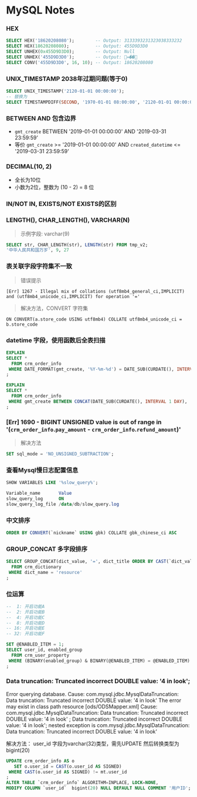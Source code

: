 # MySQL Notes


### HEX

```sql
SELECT HEX('18620208080');        -- Output: 3133393231323038333232
SELECT HEX(18620208080);          -- Output: 455D9D3D0
SELECT UNHEX(0x455D9D3D0);        -- Output: Null
SELECT UNHEX('455D9D3D0');        -- Output: =��
SELECT CONV('455D9D3D0', 16, 10); -- Output: 18620208080
```


### UNIX_TIMESTAMP 2038年过期问题(等于0)

```sql
SELECT UNIX_TIMESTAMP('2120-01-01 00:00:00');
-- 替换为
SELECT TIMESTAMPDIFF(SECOND, '1970-01-01 08:00:00', '2120-01-01 00:00:00');
```


### BETWEEN AND 包含边界
 * `gmt_create` BETWEEN '2019-01-01 00:00:00' AND '2019-03-31 23:59:59'
 * 等价 `gmt_create` >= '2019-01-01 00:00:00' AND `created_datetime` <= '2019-03-31 23:59:59'


### DECIMAL(10, 2)
 * 全长为10位
 * 小数为2位，整数为 (10 - 2) = 8 位


### IN/NOT IN, EXISTS/NOT EXISTS的区别


### LENGTH(), CHAR_LENGTH(), VARCHAR(N)
 > 示例字段: varchar(9) 

```sql
SELECT str, CHAR_LENGTH(str), LENGTH(str) FROM tmp_v2;
'中华人民共和国万岁', 9, 27
```


### 表关联字段字符集不一致
 > 错误提示 

```
[Err] 1267 - Illegal mix of collations (utf8mb4_general_ci,IMPLICIT) and (utf8mb4_unicode_ci,IMPLICIT) for operation '='
```

 > 解决方法，CONVERT 字符集
```
ON CONVERT(a.store_code USING utf8mb4) COLLATE utf8mb4_unicode_ci = b.store_code
```


### datetime 字段，使用函数后全表扫描

```sql
EXPLAIN
SELECT * 
  FROM crm_order_info 
 WHERE DATE_FORMAT(gmt_create, '%Y-%m-%d') = DATE_SUB(CURDATE(), INTERVAL 1 DAY)
;

EXPLAIN
SELECT * 
  FROM crm_order_info 
 WHERE gmt_create BETWEEN CONCAT(DATE_SUB(CURDATE(), INTERVAL 1 DAY), ' 00:00:00') AND CONCAT(DATE_SUB(CURDATE(), INTERVAL 1 DAY), ' 23:59:59')
;
```


### [Err] 1690 - BIGINT UNSIGNED value is out of range in '(`crm_order_info`.`pay_amount` - `crm_order_info`.`refund_amount`)'
 > 解决方法

```sql
SET sql_mode = 'NO_UNSIGNED_SUBTRACTION';
```


### 查看Mysql慢日志配置信息

```sql
SHOW VARIABLES LIKE '%slow_query%';

Variable_name       Value
slow_query_log      ON
slow_query_log_file	/data/db/slow_query.log
```


### 中文排序

```sql
ORDER BY CONVERT(`nickname` USING gbk) COLLATE gbk_chinese_ci ASC
``` 


### GROUP_CONCAT 多字段排序

```sql
SELECT GROUP_CONCAT(dict_value, '=', dict_title ORDER BY CAST(`dict_value` AS SIGNED) ASC)
  FROM crm_dictionary 
 WHERE dict_name = 'resource'
;
``` 


### 位运算

```sql
--  1: 开启功能A
--  2: 开启功能B
--  4: 开启功能C
--  8: 开启功能D
-- 16: 开启功能E
-- 32: 开启功能F

SET @ENABLED_ITEM = 1;  
SELECT user_id, enabled_group 
  FROM crm_user_property 
 WHERE (BINARY(enabled_group) & BINARY(@ENABLED_ITEM) = @ENABLED_ITEM)
;
```


### Data truncation: Truncated incorrect DOUBLE value: '4 in look';
Error querying database.  Cause: com.mysql.jdbc.MysqlDataTruncation: Data truncation: Truncated incorrect DOUBLE value: '4 in look'
The error may exist in class path resource [ods/ODSMapper.xml]
Cause: com.mysql.jdbc.MysqlDataTruncation: Data truncation: Truncated incorrect DOUBLE value: '4 in look'
; Data truncation: Truncated incorrect DOUBLE value: '4 in look'; nested exception is com.mysql.jdbc.MysqlDataTruncation: Data truncation: Truncated incorrect DOUBLE value: '4 in look'

解决方法：
user_id 字段为varchar(32)类型，需先UPDATE 然后转换类型为bigint(20)
```sql
UPDATE crm_order_info AS o
   SET o.user_id = CAST(o.user_id AS SIGNED)
 WHERE CAST(o.user_id AS SIGNED) != mt.user_id
;
ALTER TABLE `crm_order_info` ALGORITHM=INPLACE, LOCK=NONE, 
MODIFY COLUMN `user_id`  bigint(20) NULL DEFAULT NULL COMMENT '用户ID';
```